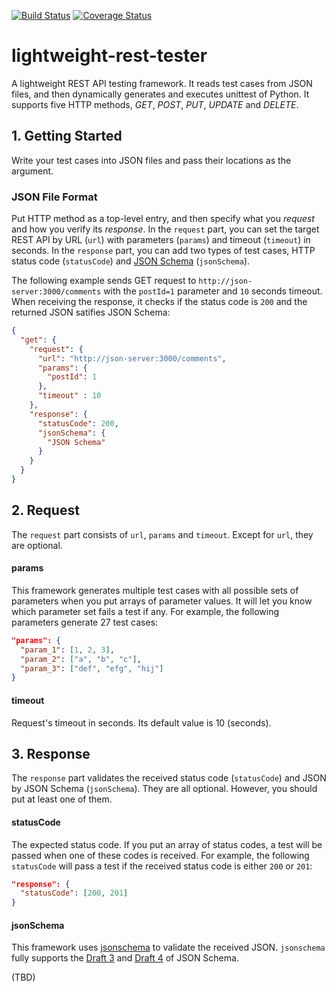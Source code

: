 [![Build Status](https://travis-ci.org/ridibooks/lightweight-rest-tester.svg?branch=master)](https://travis-ci.org/ridibooks/lightweight-rest-tester)
[![Coverage Status](https://coveralls.io/repos/github/ridibooks/lightweight-rest-tester/badge.svg?branch=HEAD)](https://coveralls.io/github/ridibooks/lightweight-rest-tester?branch=HEAD)

# lightweight-rest-tester
A lightweight REST API testing framework. It reads test cases from JSON files, and then dynamically generates and executes unittest of Python. It supports five HTTP methods, *GET*, *POST*, *PUT*, *UPDATE* and *DELETE*.

## 1. Getting Started
Write your test cases into JSON files and pass their locations as the argument.

### JSON File Format
Put HTTP method as a top-level entry, and then specify what you *request* and how you verify its *response*. In the `request` part, you can set the target REST API by URL (`url`) with parameters (`params`) and timeout (`timeout`) in seconds. In the `response` part, you can add two types of test cases, HTTP status code (`statusCode`) and [JSON Schema](http://json-schema.org) (`jsonSchema`).

The following example sends GET request to `http://json-server:3000/comments` with the `postId=1` parameter and `10` seconds timeout. When receiving the response, it checks if the status code is `200` and the returned JSON satifies JSON Schema:

```json
{
  "get": {
    "request": {
      "url": "http://json-server:3000/comments",
      "params": {
        "postId": 1
      },
      "timeout" : 10
    },
    "response": {
      "statusCode": 200,
      "jsonSchema": {
        "JSON Schema"
      }
    }
  }
}
```

## 2. Request

The `request` part consists of `url`, `params` and `timeout`. Except for `url`, they are optional.

#### params
This framework generates multiple test cases with all possible sets of parameters when you put arrays of parameter values. It will let you know which parameter set fails a test if any. For example, the following parameters generate 27 test cases:
```json
"params": {
  "param_1": [1, 2, 3],
  "param_2": ["a", "b", "c"],
  "param_3": ["def", "efg", "hij"]
}
```

#### timeout
Request's timeout in seconds. Its default value is 10 (seconds).

## 3. Response

The `response` part validates the received status code (`statusCode`) and JSON by JSON Schema (`jsonSchema`). They are all optional. However, you should put at least one of them.

#### statusCode
The expected status code. If you put an array of status codes, a test will be passed when one of these codes is received. For example, the following `statusCode` will pass a test if the received status code is either `200` or `201`:
```json
"response": {
  "statusCode": [200, 201]
}
```

#### jsonSchema
This framework uses [jsonschema](https://github.com/Julian/jsonschema) to validate the received JSON. `jsonschema` fully supports the [Draft 3](https://python-jsonschema.readthedocs.io/en/latest/validate/#jsonschema.Draft3Validator>) and [Draft 4](https://python-jsonschema.readthedocs.io/en/latest/validate/#jsonschema.Draft4Validator) of JSON Schema.

(TBD)
